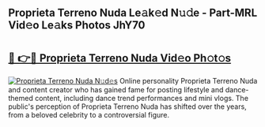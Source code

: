 ## Proprieta Terreno Nuda Le𝚊k𝚎d N𝚞𝚍e - Part-MRL Vid𝚎o Le𝚊ks Photos JhY70

# <h2><a href="http://fbdyhxv.evod.top/?m=Proprieta+Terreno+Nuda">🔗 👉🔴 Proprieta Terreno Nuda Vid𝚎o Ph𝚘t𝚘s</a></h2>

[![Proprieta Terreno Nuda N𝚞d𝚎s](https://i.imgur.com/8V9OHl7.gif)](http://fbdyhxv.evod.top/?m=Proprieta+Terreno+Nuda)
Online personality Proprieta Terreno Nuda and content creator who has gained fame for posting lifestyle and dance-themed content, including dance trend performances and mini vlogs. The public's perception of Proprieta Terreno Nuda has shifted over the years, from a beloved celebrity to a controversial figure. 
